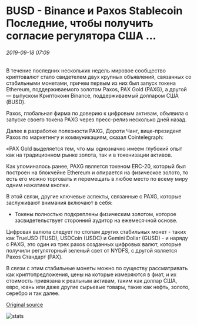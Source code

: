 # BUSD - Binance и Paxos Stablecoin Последние, чтобы получить согласие регулятора США ...

###### 2019-09-18 07:09

В течение последних нескольких недель мировое сообщество криптовалют стало свидетелем двух крупных объявлений, связанных со стабильными монетами, причем первым из них был запуск токена Ethereum, поддерживаемого золотом Paxos, PAX Gold (PAXG), а другой — выпуском Криптокоин Binance, поддерживаемый долларом США (BUSD).

Paxos, глобальная фирма по доверию к цифровым активам, объявила о запуске своего токена PAXG через пресс-релиз несколько дней назад.

Далее в разработке полезности PAXG, Дороти Чанг, вице-президент Paxos по маркетингу и коммуникациям, сказал Cointelegraph:

«PAX Gold выделяется тем, что мы однозначно имеем глубокий опыт как на традиционном рынке золота, так и в токенизации активов.

Как упоминалось ранее, PAXG является токеном ERC-20, который был построен на блокчейне Ethereum и опирается на физическое золото, то есть его можно торговать и перемещать в любое место по всему миру одним нажатием кнопки.

В этой связи, другие ключевые аспекты, связанные с PAXG, которые заслуживают внимания включают в себя:

- Токены полностью подкреплены физическим золотом, которое засвидетельствует сторонний аудитор на ежемесячной основе.

Цифровая валюта следует по стопам других стабильных монет - таких как TrueUSD (TUSD), USDCoin (USDC) и Gemini Dollar (GUSD) - и наряду с PAXG, это один из трех paxos созданных цифровых валют, которые получили регуляторный зеленый свет от NYDFS, с другой является Paxos Стандарт (PAX).

В связи с этим стабильные монеты можно по существу рассматривать как криптопредложения, цены на которые измеряются в фиат, и их стоимость привязана к реальным активам, таким как доллар США, евро, юань или даже другие сырьевые товары, такие как нефть, золото, серебро и так далее.

[Original source](https://cointelegraph.com/news/busd-binance-and-paxos-stablecoin-latest-to-get-us-regulator-consent)

![stats](https://c.statcounter.com/11760860/0/a89fa40b/1/ "stats")